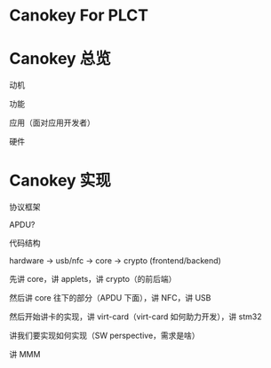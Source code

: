 # Canokey For PLCT

# Canokey 总览

动机

功能

应用（面对应用开发者）

硬件

# Canokey 实现

协议框架

APDU?

代码结构

hardware -> usb/nfc -> core -> crypto (frontend/backend)

先讲 core，讲 applets，讲 crypto（的前后端）

然后讲 core 往下的部分（APDU 下面），讲 NFC，讲 USB

然后开始讲卡的实现，讲 virt-card（virt-card 如何助力开发），讲 stm32

讲我们要实现如何实现（SW perspective，需求是啥）

讲 MMM
